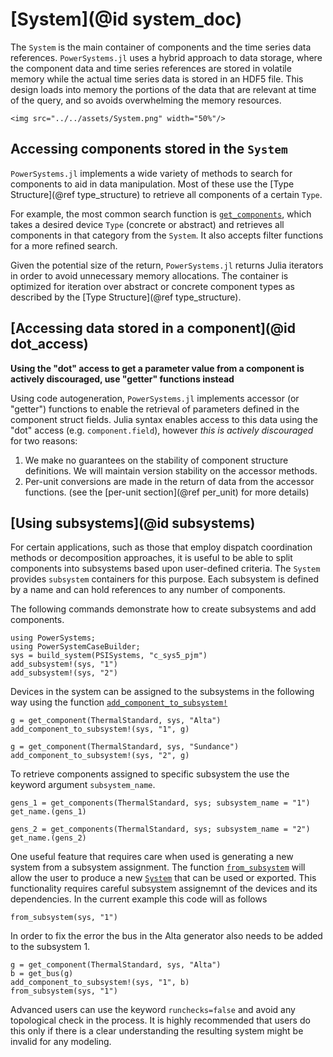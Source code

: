 # [System](@id system_doc)

The `System` is the main container of components and the time series data references.
`PowerSystems.jl` uses a hybrid approach to data storage, where the component data and time
series references are stored in volatile memory while the actual time series data is stored
in an HDF5 file. This design loads into memory the portions of the data that are relevant
at time of the query, and so avoids overwhelming the memory resources.

```@raw html
<img src="../../assets/System.png" width="50%"/>
```

## Accessing components stored in the `System`

`PowerSystems.jl` implements a wide variety of methods to search for components to
aid in data manipulation. Most of these use the [Type Structure](@ref type_structure) to
retrieve all components of a certain `Type`.

For example, the most common search function is [`get_components`](@ref), which
takes a desired device `Type` (concrete or abstract) and retrieves all components in that
category from the `System`. It also accepts filter functions for a more
refined search.

Given the potential size of the return,
`PowerSystems.jl` returns Julia iterators in order to avoid unnecessary memory allocations.
The container is optimized for iteration over abstract or concrete component
types as described by the [Type Structure](@ref type_structure).

## [Accessing data stored in a component](@id dot_access)

__Using the "dot" access to get a parameter value from a component is actively discouraged, use "getter" functions instead__

Using code autogeneration, `PowerSystems.jl` implements accessor (or "getter") functions to
enable the retrieval of parameters defined in the component struct fields. Julia syntax enables
access to this data using the "dot" access (e.g. `component.field`), however
_this is actively discouraged_ for two reasons:

 1. We make no guarantees on the stability of component structure definitions. We will maintain version stability on the accessor methods.
 2. Per-unit conversions are made in the return of data from the accessor functions. (see the [per-unit section](@ref per_unit) for more details)

## [Using subsystems](@id subsystems)

For certain applications, such as those that employ dispatch coordination methods or decomposition approaches, it is useful to be able to split components into subsystems based upon user-defined criteria. The  `System` provides `subsystem` containers for this purpose. Each subsystem is defined by a name and can hold references to any number of components.

The following commands demonstrate how to create subsystems and add components.

```@repl subsystem
using PowerSystems;
using PowerSystemCaseBuilder;
sys = build_system(PSISystems, "c_sys5_pjm")
add_subsystem!(sys, "1")
add_subsystem!(sys, "2")
```

Devices in the system can be assigned to the subsystems in the following way using the function [`add_component_to_subsystem!`](@ref)

```@repl subsystem
g = get_component(ThermalStandard, sys, "Alta")
add_component_to_subsystem!(sys, "1", g)

g = get_component(ThermalStandard, sys, "Sundance")
add_component_to_subsystem!(sys, "2", g)
```

To retrieve components assigned to specific subsystem the use the keyword argument `subsystem_name`.

```@repl subsystem
gens_1 = get_components(ThermalStandard, sys; subsystem_name = "1")
get_name.(gens_1)

gens_2 = get_components(ThermalStandard, sys; subsystem_name = "2")
get_name.(gens_2)
```

One useful feature that requires care when used is generating a new system from a subsystem assignment.
The function [`from_subsystem`](@ref) will allow the user to produce a new [`System`](@ref) that can be used or exported.
This functionality requires careful subsystem assignemnt of the devices and its dependencies. In the current example this code will as follows

```@repl subsystem
from_subsystem(sys, "1")
```

In order to fix the error the bus in the Alta generator also needs to be added to the subsystem 1.

```@repl subsystem
g = get_component(ThermalStandard, sys, "Alta")
b = get_bus(g)
add_component_to_subsystem!(sys, "1", b)
from_subsystem(sys, "1")
```

Advanced users can use the keyword `runchecks=false` and avoid any topological check in the process.
It is highly recommended that users do this only if there is a clear understanding the resulting system might be invalid for any modeling.
